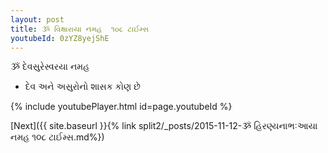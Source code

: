 ```yaml
---
layout: post
title: ૐ વિક્ષારાયા નમહ  ૧૦૮ ટાઈમ્સ
youtubeId: 0zYZ8yejShE
---
```

 
 
 ૐ દેવસુરેસ્વરયા નમહ  
 
 -  દેવ અને અસુરોનો શાસક કોણ છે 
 
  
 
  
 
 
 
 
 
 


{% include youtubePlayer.html id=page.youtubeId %}
 
[Next]({{ site.baseurl }}{% link  split2/_posts/2015-11-12-ૐ હિરણ્યનાભઃઆયા નમહ ૧૦૮ ટાઈમ્સ.md%})
 
